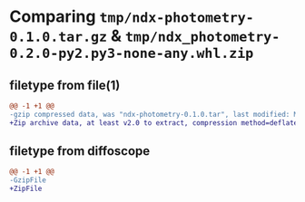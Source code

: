 # Comparing `tmp/ndx-photometry-0.1.0.tar.gz` & `tmp/ndx_photometry-0.2.0-py2.py3-none-any.whl.zip`

## filetype from file(1)

```diff
@@ -1 +1 @@
-gzip compressed data, was "ndx-photometry-0.1.0.tar", last modified: Mon Sep 12 14:21:05 2022, max compression
+Zip archive data, at least v2.0 to extract, compression method=deflate
```

## filetype from diffoscope

```diff
@@ -1 +1 @@
-GzipFile
+ZipFile
```

